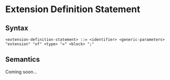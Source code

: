 # Extension Definition Statement

## Syntax

```
<extension-definition-statement> ::= <identifier> <generic-parameters> "extension" "of" <type> "=" <block> ";"
```

## Semantics

Coming soon...
